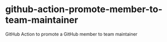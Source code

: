 # github-action-promote-member-to-team-maintainer
GitHub Action to promote a GitHub member to team maintainer
